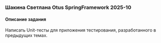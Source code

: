 ### Шакина Светлана Otus SpringFramework 2025-10

#### Описание задания
Написать Unit-тесты для приложения тестирования, разработанного в предыдущих темах.